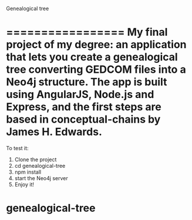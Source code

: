 Genealogical tree

=================
My final project of my degree: an application that lets you create a genealogical tree converting GEDCOM files into a Neo4j structure. The app is built using AngularJS, Node.js and Express, and the first steps are based in conceptual-chains by James H. Edwards.
=================


To test it:
1) Clone the project  
2) cd genealogical-tree
3) npm install
4) start the Neo4j server  
5) Enjoy it!
# genealogical-tree

